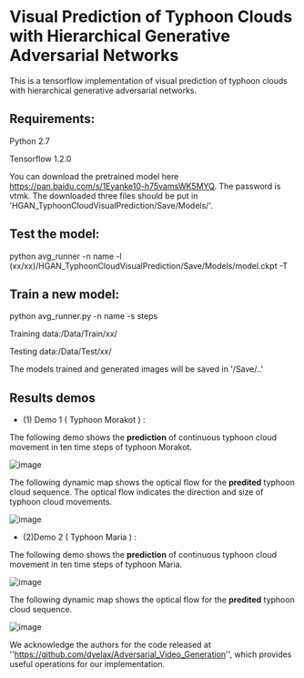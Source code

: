 Visual Prediction of Typhoon Clouds with Hierarchical Generative Adversarial Networks
============
This is a tensorflow implementation of visual prediction of typhoon clouds with hierarchical generative adversarial networks.


Requirements:
--------------

Python 2.7

Tensorflow 1.2.0


You can download the pretrained model here https://pan.baidu.com/s/1Eyanke10-h75vamsWK5MYQ. The password is vtmk.
The downloaded three files should be put in 'HGAN_TyphoonCloudVisualPrediction/Save/Models/'.

Test the model:
----------------

python avg_runner -n name -l (xx/xx)/HGAN_TyphoonCloudVisualPrediction/Save/Models/model.ckpt -T


Train a new model:
------------------

python avg_runner.py -n name -s steps


Training data:/Data/Train/xx/

Testing data:/Data/Test/xx/

The models trained and generated images will be saved in '/Save/..'

Results demos
----
* (1) Demo 1 ( Typhoon Morakot ) :

The following demo shows the **prediction** of continuous typhoon cloud movement in ten time steps of typhoon Morakot.

![image]( https://github.com/lihuiupc/HGAN_TyphoonCloudVisualPrediction/blob/master/Demos/morakot_gen.gif)

The following dynamic map shows the optical flow for the **predited** typhoon cloud sequence. The optical flow indicates the direction and size of typhoon cloud movements.

![image]( https://github.com/lihuiupc/HGAN_TyphoonCloudVisualPrediction/blob/master/Demos/morakot_gen_flow.gif)

* (2)Demo 2 ( Typhoon Maria ) :

The following demo shows the **prediction** of continuous typhoon cloud movement in ten time steps of typhoon Maria.

![image]( https://github.com/lihuiupc/HGAN_TyphoonCloudVisualPrediction/blob/master/Demos/maria_gen.gif)

The following dynamic map shows the optical flow for the **predited** typhoon cloud sequence. 

![image]( https://github.com/lihuiupc/HGAN_TyphoonCloudVisualPrediction/blob/master/Demos/maria_gen_flow.gif)

We acknowledge the authors for the code released at ''https://github.com/dyelax/Adversarial_Video_Generation'', which provides useful operations for our implementation.
